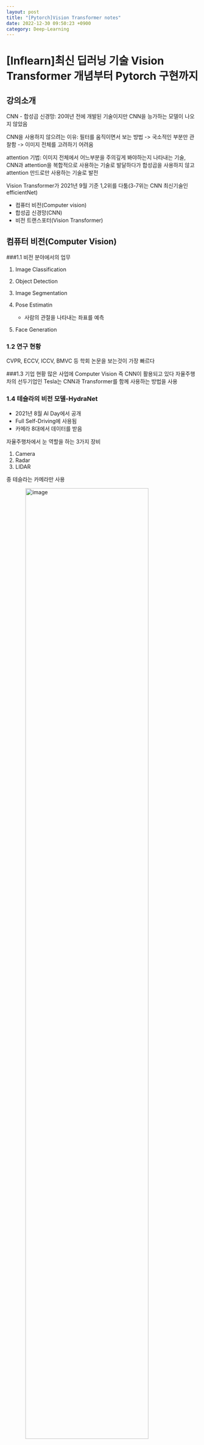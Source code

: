 ```yaml
---
layout: post
title: "[Pytorch]Vision Transformer notes"
date: 2022-12-30 09:50:23 +0900
category: Deep-Learning
---
```

# [Inflearn]최신 딥러닝 기술 Vision Transformer 개념부터 Pytorch 구현까지


## 강의소개
CNN - 합성곱 신경망: 20여년 전에 개발된 기술이지만 CNN을 능가하는 모델이 나오지 않았음

CNN을 사용하지 않으려는 이유: 필터를 움직이면서 보는 방법 -> 국소적인 부분만 관찰함 -> 이미지 전체를 고려하기 어려움 

attention 기법: 이미지 전체에서 어느부분을 주의깊게 봐야하는지 나타내는 기술, CNN과 attention을 복합적으로 사용하는 기술로 발달하다가 합성곱을 사용하지 않고 attention 만드로만 사용하는 기술로 발전

Vision Transformer가 2021년 9월 기준 1,2위를 다툼(3-7위는 CNN 최신기술인 efficientNet)

- 컴퓨터 비전(Computer vision)
- 합성곱 신경망(CNN)
- 비전 트랜스포터(Vision Transformer)

## 컴퓨터 비전(Computer Vision)

###1.1 비전 분야에서의 업무
1. Image Classification
2. Object Detection
3. Image Segmentation
4. Pose Estimatin

	- 사람의 관절을 나타내는 좌표를 예측
	
5.  Face Generation

### 1.2 연구 현황
CVPR, ECCV, ICCV, BMVC 등 학회 논문을 보는것이 가장 빠르다

###1.3 기업 현황
많은 사업에 Computer Vision 즉 CNN이 활용되고 있다
자율주행차의 선두기업인 Tesla는 CNN과 Transformer를 함께 사용하는 방법을 사용

### 1.4 테슬라의 비전 모델-HydraNet
- 2021년 8월 AI Day에서 공개
- Full Self-Driving에 사용됨
- 카메라 8대에서 데이터를 받음

자율주행차에서 눈 역할을 하는 3가지 장비
1. Camera
2. Radar
3. LIDAR

중 테슬라는 카메라만 사용

<img width="80%" alt="image" src="https://user-images.githubusercontent.com/99532836/210026343-bdc026ce-389d-4874-a38e-0d782d230c83.png" style="display:block; margin-left:auto; margin-right: auto;">

장점
1. 하나의 백보드를 사용하기 떄문에 효율적
2. Head마다 떼서 Tuning이 가능함
3. 멀티스킬 피쳐부분에서 별도 저장이 가능

왜 이미지 처리에 Transformer을 사용하였는가?
동일한 물체를 찍더라도 카메라 위치에 따라 다르게 보임
->이미지 스페이스에서 위치를 나타내는 포지셔널 임베디드 메트릭스를 사용

- CNNs + Transformer

## 합성곱 신경망(CNN)

### 2.1 합성곱 신경망
- AlexNet(2012)
- VGGNet(2014)
- ResNet(2015)
- DenseNet(2016)
- NasNet(2018)
- EfficientNet(2020)

EfficientNet: Rethinking Model Scaling for Convolutionla Neural Networks

<img width="80%" alt="image" src="https://user-images.githubusercontent.com/99532836/210166435-3ef32ad7-be57-4a29-9fdf-88e1202ba853.png" style="display:block; margin-left:auto; margin-right: auto;">

CNN을 배제하려는 이유
한번 연산시 국소적인 부분 기준으로 봄
깊은 신경망을 통해 node간의 관계를 볼 수 있음 (관계를 넓게 보려고 할 수록 layer가 많이 필요함)
국소적인 메커니즘이 전체를 봐야 할 때는 단점이 됨

## 어텐션 기법 - 키, 쿼리, 밸류는 무엇인가?
### 2.2 Attention
Attention 기법으로 CNN을 개선하는 방법

전체 픽셀에 대해서 각 픽셀에 대한 중요도를 곱하는 방식이 기본 (가중치)

#### 키, 쿼리, 밸류
- transformer또한 이 기반을 사용함 
- 파이썬 dictionary의 키 밸류와 유사함
- query : 데이터베이스 쿼리와 유사

<img width="80%" alt="image" src="https://user-images.githubusercontent.com/99532836/210167126-eb403cb8-2087-4379-b3c2-76ae44612a5a.png" style="display:block; margin-left:auto; margin-right: auto;">

Attention
- NLP 분야에서 활발히 쓰임
- BERT, GPT-3 모델이 대표적

## 비전 트랜스포머(Vit)
### 3.1 Transformer

자연어 처리의 역사를 보면 여태 주축을 이룬 모델들은 lstm 기반 모델들이었다

lstm
- sequence 형태의 데이터를 받아 처리
-> 순서를 고려하여 처리
-> 하지만 단어들의 관계가 순차적이지 않기 때문에 한계가 있음
-> 초반 스텝에서 번역이 잘못되면 다음 번역에도 영향을 미친다는것이 단점

따라서 CNN, RNN등을 사용하지 않는 attention 기법이 주목을 받음

<img width="50%" alt="image" src="https://user-images.githubusercontent.com/99532836/210197245-3f854802-2116-49cf-8d7e-0b422285e65c.png" style="display:block; margin-left:auto; margin-right: auto;">

Input을 처리하는 Encoder와 Output을 처리하는 Decoder로 구성됨

ex) "I am a student" 의 문장이들어간다면
LSTM의 경우에는 각 단어를 Sequence로 나뉘어 개별로 들어가겠지만 Transformer의 경우 각 벡터들의 모음이 통째로 한꺼번에 매트릭스 형태로 들어감

Input Embedding을 통해 적절한 크기로 바꾸어줌

단어 수 만큼의 벡터들에서 -> 정해진 크기인 값들로 변환된 값 + Positional Encoding을 통해 위치값(가중치도 가능)

Multi-lead Attention: 학습에 따라서 Attention들이 같은 것을 보더라도 다른 관점에서 보기 위함

들어온 데이터의 크기와 내보내는 데이터의 크기가 같다 -> 여러 층의 Layer 사용 가능(실제로  논문에서는 6번 과정을 반복함)

### Input Embedding이란?

Input Embedding은 Input에 입력된 데이터를 컴퓨터가 이해할 수 있도록 행렬 값으로 바꾸어 준다.

<img width="80%" alt="image" src="https://user-images.githubusercontent.com/99532836/210688046-d5d83dd7-05d7-453b-b8bf-394dd82b004a.png"style="display:block; margin-left:auto; margin-right: auto;">

예를 들어 설명하자면, “This is my car” 라는 문장이 주어졌을 때, 문장을 구성하는 각각의 단어는 그에 상응하는 인덱스 값에 매칭이 되고, 이 인덱스 값들은 Input Embedding에 전달된다.

이때 각각의 단어 인덱스들은 저마다 다른 벡터값을 지니고 있다.(그림에서는 이해하기 쉽게 임베딩 크기를 4로 했지만 실제 논문 상 임베딩 크기는 512이다.) 이때 각각의 벡터 차원은 해당 단어의 피처 값을 가지고 있고, 서로 다른 단어의 피처 값이 유사할 수록 벡터공간의 임베딩 벡터는 점점 가까워질 것이다. 

위 그림을 예를 들어 설명하자면, car와 this 두 단어의 벡터 값을 벡터공간에 나타냈을 때, 서로 다른 두 단어가 공유하는 피처값이 존재하고 문맥상 유사도가 높다면, 임베딩 벡터값은 점점 가까워질 것이다. 반면에 zombie의 경우, 공유하는 피처값이 없고 문맥상 유사도도 낮아서 임베딩 벡터값은 가까워지지 않는다.

<img width="80%" alt="image" src="https://user-images.githubusercontent.com/99532836/210692074-cbc6c127-993a-45f9-b4c0-40a1696df353.png" style="display:block; margin-left:auto; margin-right: auto;">   

이처럼 임베딩 레이어는 Input 인덱스 값들을 받아서 이를 각각의 단어 임베딩 벡터값으로 바꿔준다. 그후 단어 임베딩 벡터값에 Positional Encoding의 벡터값을 더하는 연산을 하게 되는데, 그 전에 트랜스포머의 특징이 무엇이고, 따라서 Positional Embedding 값이 왜 필요한지에 대해 설명하고자 한다.

### Transformer 특징: Sequential? Parallel? 
트랜스포머 이전에는 RNN과 LSTM으로 구성된 방법들이 주로 사용되었는데, 이들은 순차적으로 문장을 처리하는 특징을 지니고 있다. 즉 Input에 입력되는 순서대로 RNN 또는 LSTM 모델 내에서 처리가 되는 방식을 말한다. 다시 말해 앞의 연산이 끝나야 뒤의 연산을 진행할 수 있다. 따라서 계산 유닛이 많아도 한번에 1개씩 처리가 된다. 이 경우 발생하는 문제는 연산 속도가 매우 느리다는 점이다.  


하지만 RNN이나 LSTM과는 다르게, 트랜스포머의 경우 입력되는 문장을 순차적으로 처리하지 않는다. 대신 트랜스포머는 입력된 문장을 병렬로 한번에 처리한다는 특징을 지니고 있다.  

따라서 트랜스포머처럼 병렬로 값을 처리하면 연산을 훨씬 더 빠르게 수행할 수 있다. 하지만 단어의 위치(순서)를 알 수 없다는 문제가 발생한다. 이 문제를 해결하기 위해 논문에서 Positional Encoding을 제안한다. 

### Positional Encoding 

앞에서 간단하게 언급한 것처럼 트랜스포머는 입력된 데이터를 한번에 병렬로 처리해서 속도가 빠르다는 장점이 있다. 하지만 RNN과 LSTM과 다르게 트랜스포머는 입력 순서가 단어 순서에 대한 정보를 보장하지 않는다. 다시 말하면, 트랜스포머의 경우 시퀀스가 한번에 병렬로 입력되기에 단어 순서에 대한 정보가 사라진다. 따라서 단어 위치 정보를 별도로 넣어줘야 한다. 그렇다면 단어의 위치 정보는 왜 중요하고, 논문에서는 이 문제를 Postional Encoding으로 어떻게 해결하고 있을까? 

#### 단어의 위치 정보가 중요한 이유  

위 두 문장을 해석해보면, 1번 문장은 “지난 토플시험에서 95점을 못 받았지만, 박사과정에 입학할 수 있었다”이고, 2번 문장은 “지난 토플 시험에서 95점을 받았지만, 박사과정에 입학하지 못했다"가 된다. NOT의 위치 차이로 인해 두 문장의 뜻이 완전히 달라져버렸다. 이와 같이 문장 내의 정확한 단어 위치를 알 수 없다면 문장의 뜻이 완전히 달라지는 문제가 발생할 수 밖에 없다.  

따라서 그림과 같이 각각의 단어 벡터에 Positional Encoding을 통해 얻은 위치정보를 더해줘야 된다. 이때 반드시 지켜야 될 규칙 두 가지가 있다. 

1. 모든 위치값은 시퀀스의 길이나 Input에 관계없이 동일한 식별자를 가져야 한다. 따라서 시퀀스가 변경되더라도 위치 임베딩은 동일하게 유지될 수 있다.  
2. 모든 위치값은 너무 크면 안된다. 위치값이 너무 커져버리면, 단어 간의 상관관계 및 의미를 유추할 수 있는 의미정보 값이 상대적으로 작아지게 되고, Attention layer에서 제대로 학습 및 훈련이 되지 않을 수 있다.  

#### 위치 벡터를 얻는 두 가지 방법과 문제점 

위치 벡터를 부여하는 방법으로는 다음과 같이 간단한 두 가지 방법을 떠올릴 수 있다. 

1. 첫 번째 토큰에는 1, 두 번째 토큰은 2, 세 번째 토큰은 3… 등등 시퀀스 크기에 비례해서 일정하게 커지는 정수값을 부과할 수 있다.  
	- 하지만 그림과 같이 위치 정보 값이 급격히 커지면 단어 벡터와 더했을 때, 단어보다 위치 정보가 지배적이라 단어의 의미가 훼손될 수 있다. 즉 이와같은 경우, 시퀀스 길이가 커질 수록 위치 벡터 값 또한 점점 커진다는 문제점이 있고, 위치 벡터가 특정한 범위를 갖고 있지 않아서 모델의 일반화 역시 불가능해진다. 
2. 첫 번째 토큰에는 0, 마지막 토큰은 1을 부과하고, 그 사이를 (1/단어수)로 나누어 나온 값(normalizatoin)을 적용해 볼 수 있다.  
	- 하지만 이 경우 같은 시퀀스 길이에 따라서 같은 위치 정보에 해당하는 위치 벡터값이 달라질 수 있고, 시퀀스의 총 길이도 알 수 없다. 바로 옆에 위치한 토큰들 간의 차이(단어 레이블 간의 차이) 역시 달라지는 문제점이 존재한다. 
	- 따라서 앞서 언급한 것처럼 단어 의미정보가 변질되지 않도록 위치 벡터값이 너무 커서도 안되고, 같은 위치의 토큰은 항상 같은 위치 벡터값을 가지고 있어야 한다. 

#### Positional Encoding을 위한 Sine & Cosine 함수  
이 두 가지 규칙을 지키면서 위치 벡터를 부과하는 방법에는 sine & cosine 함수가 있다.  그런데 정말 sine & cosine 함수가 positional encoding의 모든 조건에 딱 맞아 떨어질까?  

1. 의미정보가 변질되지 않도록 위치 벡터값이 너무 크면 안된다. → sine & cosinee 함수는 -1 ~ 1 사이를 반복하는 주기함수이다. 즉 1을 초과하지 않고 -1 미만으로 떨어지지 않으므로 값이 너무 커지지 않는 조건을 만족 시킨다. 
2. sine & cosine 함수 외에도 일정 구간 내에 있는 함수로는 Sigmoid 함수가 있다. 그런데 왜 sine & cosine 함수를 선택했을까? sine & cosine 함수는 앞서 언급한 것처럼 주기함수이기 때문이다.  
	- → Simoid 함수의 경우, 긴 문장의 시퀀스가 주어진 경우, 위치 벡터값의 차가 미미해지는 문제가 발생할 수 있다. 하지만 sine & cosine 함수의 경우 -1 ~ 1 사이를 주기적으로 반복하기에 긴 문장의 시퀀스가 주어진다 해도, 위치 벡터값의 차가 작지 않게 된다. 
3. 같은 위치의 토큰은 항상 같은 위치 벡터값을 가지고 있어야 한다. 하지만 서로 다른 위치의 토큰은 위치 벡터값이 서로 달라야 한다. 문제는 -1 ~ 1 사이를 반복하는 주기함수기 때문에 토큰들의 위치 벡터값이 같은 경우가 생길 수 있다.  

	예를 들어 아래 그림과 같이 Sine 함수가 주어진다면 1 번째 토큰(position 0)과 9 번째 토큰(position 9)의 경우, 위치 벡터값이 같아지는 문제가 발생한다.   
	
	→ 하지만 여기서 우리가 놓치지 말아야 될 positional encoding의 또 다른 특징이 있다.  
	
	- positional encoding은 스칼라값이 아닌 벡터값으로 단어 벡터와 같은 차원을 지닌 벡터값이다.  
	따라서 위치 벡터값이 같아지는 문제를 해결하기 위해, 다양한 주기의 sine & cosine 함수를 동시에 사용한다. 하나의 위치 벡터가 4개의 차원으로 표현된다면, 각 요소는 서로 다른 4개의 주기를 갖게 되기 때문에 서로 겹치지 않는다. (물론 모든 주기의 공배수만큼 지난 위치는 겹칠 수 있겠지만, 그 정도면 이미 대부분의 단어 위치를 표현할 수 있다.) 즉 단어 벡터는 각각의 차원마다 서로 다른 위치 벡터값을 가지게 된다.   
	
	위 그림처럼 첫 번째 차원의 벡터값들의 차이가 크지 않다면, 단어 벡터의 다음 차원에도 벡터값을 부여하면 된다. 이때 동일한 sine 값을 사용하게 되면, 벡터들 간의 차가 크지 않게 되므로, cosine 값을 사용한다. 하지만 두 번째 차원의 벡터값들 역시 그 차가 크지 않다면, 서로 다른 단어 벡터 간의 위치 정보 차이가 미미하게 된다. 이 경우 cosine의 frequency를 이전 sine 함수보다 크게 주면되고, 마지막 차원의 벡터값이 채워질 때까지 서로 다른 frequency를 가진 sine & cosine을 번갈아가며 계산하다 보면 결과적으로 충분히 서로 다른 positional encoding 값을 지니게 된다. 이를 수식으로 표현하면 아래와 같다.(이때 pos는 position, i는 차원을 의미한다.)  
	
### Input Embedding과 Positional Encoding 간의 연산 #### Concatenate 대신에 Summation 연산을 사용했을까? 
위 과정을 통해 얻게 된 단어 벡터와 위치 벡터값은 다음 레이어로 가기 전에 연산과정 Summation을 거친다. 여기서 왜  Concatenate이 아닌 Summation 연산을 사용했을까? 

<img width="665" alt="image" src="https://user-images.githubusercontent.com/99532836/210906568-232169d5-126b-42c1-a620-368cae9aff0c.png">

위 그림은 Concatenate을 사용한 경우이다. Concatenate를 사용하면 단어 의미 정보를 포함하고 있는 단어 벡터 뒤에 위치 정보를 포함하는 positional embedding이 연결된다. 이 경우 단어의 의미 정보는 자체 차원 공간을 갖게 되고, 위치 정보 역시 자체 차원 공간을 갖으며, 직교성질(orthogonal)에 의해 둘은 서로 전혀 관계없는 공간에 있게 된다.  

이러한 Concatenate가 주는 이점은 정보가 뒤섞이는 혼란을 피할 수 있게 해주지만, 메모리, 파라미터, 런타임 등과 관련된 비용 문제가 발생한다.  

Summation을 사용한다면, 단어 의미 정보와 위치 정보 간의 균형을 잘 맞출 수 있다. 즉 모델이 위치 정보를 적절하게 가지게 되고 동시에 단어 의미 정보 역시 충분히 강력하게 유지되어 벡터 공간에서 단어 의미 정보와 위치 정보 간의 거리가 적절해진다. 하지만 Summation의 경우, 정보가 뒤섞이는 문제가 발생할 수 있다. 따라서 모델이 매우 크고 GPU 등의 성능이 좋고 비용 문제가 발생하지 않다면 Concatenate을 사용해도 무관하다. 

트랜스포머 논문이 처음 발표됐던 2017년도만 해도 GPU 등 컴퓨팅 파워가 지금만큼 좋지 않았다. 따라서 당시 저자들이 Concatenate 대신 Summation을 단어 벡터와 위치 벡터 간의 연산으로 선택했다고 생각된다. 

#### 참고자료 
1. Ashish Vaswani et al. “Attention is All You Need”, NIPS 2017 
2. Dzmitry Bahdanau et al. “Neural Machine Translation by Jointly Leraing to Align and Translate”, ICLR 2015 
3. Minh-Thang Luong et al. “Effective Approaches to Attention-based Neural Machine Translation”, EMNLP 2015 
4. Jay Alammar, “The Illustrated Transformer”, Blog 
5. Lil’Log, “The Transformer Family”, Blog 
6. AI Coffee Break with Letitia, “Positional embeddings in transformers”, Youtube

https://www.blossominkyung.com/deeplearning/transfomer-positional-encoding